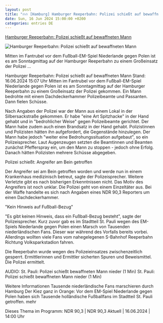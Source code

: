```yaml
---
layout: post
title: "🔥🔥 [Hamburg] Hamburger Reeperbahn: Polizei schießt auf bewaffneten Mann"
date: Sun, 16 Jun 2024 15:00:00 +0200
categories: entries DE
---
```

[Hamburger Reeperbahn: Polizei schießt auf bewaffneten Mann](https://www.ndr.de/nachrichten/hamburg/Hamburger-Reeperbahn-Polizei-schiesst-auf-bewaffneten-Mann,reeperbahn786.html)

![Hamburger Reeperbahn: Polizei schießt auf bewaffneten Mann](https://www.ndr.de/nachrichten/hamburg/reeperbahn788_v-contentxl.jpg)

Mitten im Fantrubel vor dem Fußball-EM-Spiel Niederlande gegen Polen ist es am Sonntagmittag auf der Hamburger Reeperbahn zu einem Großeinsatz der Polizei ...

Hamburger Reeperbahn: Polizei schießt auf bewaffneten Mann Stand: 16.06.2024 15:07 Uhr Mitten im Fantrubel vor dem Fußball-EM-Spiel Niederlande gegen Polen ist es am Sonntagmittag auf der Hamburger Reeperbahn zu einem Großeinsatz der Polizei gekommen. Ein Mann bedrohte mit einem Dachdeckerhammer Polizeibeamte und Passanten. Dann fielen Schüsse.

Nach Angaben der Polizei war der Mann aus einem Lokal in der Silbersackstraße gekommen. Er habe "eine Art Spitzhacke" in der Hand gehabt und in "bedrohlicher Weise" gegen Polizeibeamte gerichtet. Der Mann habe zudem auch einen Brandsatz in der Hand gehabt. Polizistinnen und Polizisten hätten ihn aufgefordert, die Gegenstände hinzulegen. Der Mann habe jedoch "weiter eine Bedrohungssituation aufgebaut", so ein Polizeisprecher. Laut Augenzeugen setzten die Beamtinnen und Beamten zunächst Pfefferspray ein, um den Mann zu stoppen - jedoch ohne Erfolg. Danach hätten Polizisten mehrere Schüsse abgegeben.

Polizei schießt: Angreifer am Bein getroffen

Der Angreifer sei am Bein getroffen worden und werde nun in einem Krankenhaus medizinisch betreut, sagte der Polizeisprecher. Weitere Verletzte gibt es nach bisherigen Erkenntnissen nicht. Das Motiv des Angreifers ist noch unklar. Die Polizei geht von einem Einzeltäter aus. Bei der Waffe handelte es sich nach Angaben eines NDR 90,3 Reporters um einen Dachdeckerhammer.

"Kein Hinweis auf Fußball-Bezug"

"Es gibt keinen Hinweis, dass ein Fußball-Bezug besteht", sagte der Polizeisprecher. Kurz zuvor gab es im Stadtteil St. Pauli wegen des EM-Spiels Niederlande gegen Polen einen Marsch von Tausenden niederländischen Fans. Dieser war während des Vorfalls bereits vorbei. Allerdings wollten viele Fans vom nahegelegenen S-Bahnhof Reeperbahn Richtung Volksparkstadion fahren.

Die Reeperbahn wurde wegen des Polizeieinsatzes zwischenzeitlich gesperrt. Ermittlerinnen und Ermittler sicherten Spuren und Beweismittel. Die Polizei ermittelt.

AUDIO: St. Pauli: Polizei schießt bewaffneten Mann nieder (1 Min) St. Pauli: Polizei schießt bewaffneten Mann nieder (1 Min)

Weitere Informationen Tausende niederländische Fans marschieren durch Hamburg Der Kiez ganz in Orange: Vor dem EM-Spiel Niederlande gegen Polen haben sich Tausende holländische Fußballfans im Stadtteil St. Pauli getroffen. mehr

Dieses Thema im Programm: NDR 90,3 | NDR 90,3 Aktuell | 16.06.2024 | 14:00 Uhr


